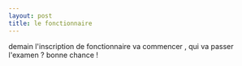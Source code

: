 ```yaml
---
layout: post
title: le fonctionnaire
---
```


<p>demain l&#39;inscription de fonctionnaire va commencer , qui va passer l&#39;examen ? bonne chance !</p>
